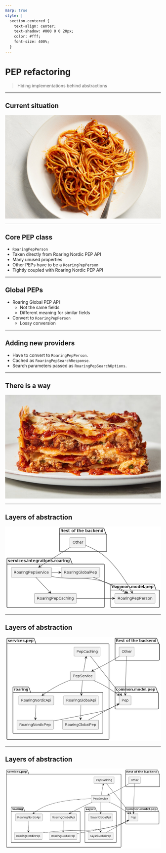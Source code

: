 ```yaml
---
marp: true
style: |
  section.centered {
    text-align: center;
    text-shadow: #000 0 0 20px;
    color: #fff;
    font-size: 400%;
  }
---
```


# PEP refactoring

> Hiding implementations behind abstractions

---

## Current situation

![bg opacity:0.6](./img/spaghetti.jpg)

---

## Core PEP class

- `RoaringPepPerson`
- Taken directly from Roaring Nordic PEP API
- Many unused properties
- Other PEPs have to be a `RoaringPepPerson`
- Tightly coupled with Roaring Nordic PEP API

---

## Global PEPs

- Roaring Global PEP API
  - Not the same fields
  - Different meaning for similar fields
- Convert to `RoaringPepPerson`
  - Lossy conversion

---

## Adding new providers

- Have to convert to `RoaringPepPerson`.
- Cached as `RoaringPepSearchResponse`.
- Search parameters passed as `RoaringPepSearchOptions`.

---

<!-- _class: centered -->

## There is a way

![bg opacity:0.6](./img/lasagna.jpg)

---

## Layers of abstraction

![](./diagrams/out/previous.png)

---

## Layers of abstraction

![](./diagrams/out/current.png)

---

## Layers of abstraction

![](./diagrams/out/future.png)
